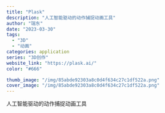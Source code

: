 ```yaml
---
title: "Plask"
description: "人工智能驱动的动作捕捉动画工具"
author: "瑞东"
date: "2023-03-30"
tags:
  - "3D"
  - "动画"
categories: application
series: "3D创作"
website_link: "https://plask.ai/"
color: "#666"

thumb_image: "/img/85abde92303a8c0d4f634c27c1df522a.png"
cover_image: "/img/85abde92303a8c0d4f634c27c1df522a.png"
---
```


人工智能驱动的动作捕捉动画工具